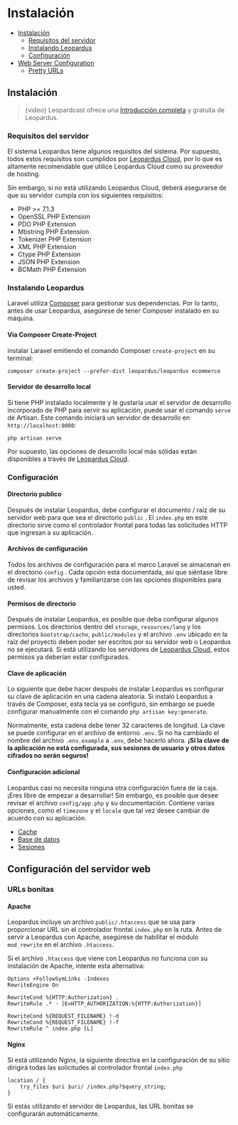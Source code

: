 # Instalación

- [Instalación](#installation)
    - [Requisitos del servidor](#server-requirements)
    - [Instalando Leopardus](#installing-leopardus)
    - [Configuración](#configuration)
- [Web Server Configuration](#web-server-configuration)
    - [Pretty URLs](#pretty-urls)

<a name="installation"></a>
## Instalación

> {video} Leopardcast ofrece una [Introducción completa](http://leopardcast.net) y gratuita de Leopardus.

<a name="server-requirements"></a>
### Requisitos del servidor

El sistema Leopardus tiene algunos requisitos del sistema. Por supuesto, todos estos requisitos son cumplidos por [Leopardus Cloud](https://cloud.leopardus.net), por lo que es altamente recomendable que utilice Leopardus Cloud como su proveedor de hosting.

Sin embargo, si no está utilizando Leopardus Cloud, deberá asegurarse de que su servidor cumpla con los siguientes requisitos:

<div class="content-list" markdown="1">
	
- PHP >= 7.1.3
- OpenSSL PHP Extension
- PDO PHP Extension
- Mbstring PHP Extension
- Tokenizer PHP Extension
- XML PHP Extension
- Ctype PHP Extension
- JSON PHP Extension
- BCMath PHP Extension
</div>

<a name="installing-laravel"></a>
### Instalando Leopardus

Laravel utiliza [Composer](https://getcomposer.org) para gestionar sus dependencias. Por lo tanto, antes de usar Leopardus, asegúrese de tener Composer instalado en su máquina.

#### Via Composer Create-Project

instalar Laravel emitiendo el comando Composer  `create-project` en su terminal:

    composer create-project --prefer-dist leopardus/leopardus ecommerce

#### Servidor de desarrollo local

Si tiene PHP instalado localmente y le gustaría usar el servidor de desarrollo incorporado de PHP para servir su aplicación, puede usar el comando `serve`  de Artisan. Este comando iniciará un servidor de desarrollo en `http://localhost:8000`:

    php artisan serve

Por supuesto, las opciones de desarrollo local más sólidas están disponibles a través de [Leopardus Cloud](https://cloud.leopardus.net).

<a name="configuration"></a>
### Configuración

#### Directorio publico

Después de instalar Leopardus, debe configurar el documento / raíz de su servidor web para que sea el directorio `public` . El `index.php` en este directorio sirve como el controlador frontal para todas las solicitudes HTTP que ingresan a su aplicación.

#### Archivos de configuración

Todos los archivos de configuración para el marco Laravel se almacenan en el directorio `config` . Cada opción está documentada, así que siéntase libre de revisar los archivos y familiarizarse con las opciones disponibles para usted.

#### Permisos de directorio

Después de instalar Leopardus, es posible que deba configurar algunos permisos. Los directorios dentro del `storage`,  `resources/lang` y los directorios `bootstrap/cache`, `public/modules` y el archivo `.env` ubicado en la raíz del proyecto deben poder ser escritos por su servidor web o Leopardus no se ejecutará. Si está utilizando los servidores de [Leopardus Cloud](https://cloud.leopardus.net), estos permisos ya deberían estar configurados.

#### Clave de aplicación

Lo siguiente que debe hacer después de instalar Leopardus es configurar su clave de aplicación en una cadena aleatoria. Si instaló Leopardus a través de Composer, esta tecla ya se configuró, sin embargo se puede configurar manualmente con el comando `php artisan key:generate`.

Normalmente, esta cadena debe tener 32 caracteres de longitud. La clave se puede configurar en el archivo de entorno `.env`. Si no ha cambiado el nombre del archivo `.env.example` a `.env`, debe hacerlo ahora. **¡Si la clave de la aplicación no está configurada, sus sesiones de usuario y otros datos cifrados no serán seguros!**

#### Configuración adicional

Leopardus casi no necesita ninguna otra configuración fuera de la caja. ¡Eres libre de empezar a desarrollar! Sin embargo, es posible que desee revisar el archivo `config/app.php` y su documentación. Contiene varias opciones, como el `timezone` y el `locale` que tal vez desee cambiar de acuerdo con su aplicación.

<div class="content-list" markdown="1">

- [Cache]({{baseUrl}}/docs/{{version}}/cache#configuration)
- [Base de datos]({{baseUrl}}/docs/{{version}}/database#configuration)
- [Sesiones]({{baseUrl}}/docs/{{version}}/session#configuration)
</div>

<a name="web-server-configuration"></a>
## Configuración del servidor web

<a name="pretty-urls"></a>
### URLs bonitas

#### Apache

Leopardus incluye un archivo `public/.htaccess` que se usa para proporcionar URL sin el controlador frontal `index.php` en la ruta. Antes de servir a Leopardus con Apache, asegúrese de habilitar el módulo `mod_rewrite` en el archivo `.htaccess`.

Si el archivo `.htaccess` que viene con Leopardus no funciona con su instalación de Apache, intente esta alternativa: 

    Options +FollowSymLinks -Indexes
    RewriteEngine On

    RewriteCond %{HTTP:Authorization} .
    RewriteRule .* - [E=HTTP_AUTHORIZATION:%{HTTP:Authorization}]

    RewriteCond %{REQUEST_FILENAME} !-d
    RewriteCond %{REQUEST_FILENAME} !-f
    RewriteRule ^ index.php [L]

#### Nginx

Si está utilizando Nginx, la siguiente directiva en la configuración de su sitio dirigirá todas las solicitudes al controlador frontal  `index.php` 

    location / {
        try_files $uri $uri/ /index.php?$query_string;
    }

Si estás utilizando el servidor de Leopardus, las URL bonitas se configurarán automáticamente.
